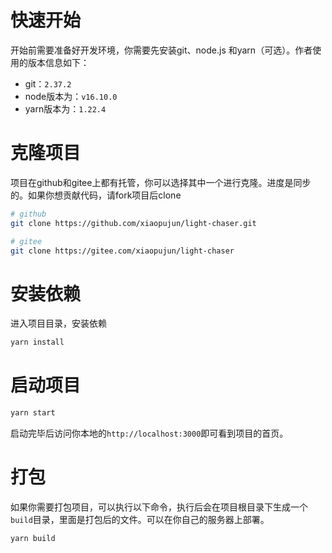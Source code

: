 # 快速开始

开始前需要准备好开发环境，你需要先安装git、node.js 和yarn（可选）。作者使用的版本信息如下：

- git：`2.37.2`
- node版本为：`v16.10.0`
- yarn版本为：`1.22.4`

# 克隆项目

项目在github和gitee上都有托管，你可以选择其中一个进行克隆。进度是同步的。如果你想贡献代码，请fork项目后clone

```bash
# github
git clone https://github.com/xiaopujun/light-chaser.git

# gitee
git clone https://gitee.com/xiaopujun/light-chaser
```

# 安装依赖

进入项目目录，安装依赖

```bash
yarn install
```

# 启动项目

```bash
yarn start
```

启动完毕后访问你本地的`http://localhost:3000`即可看到项目的首页。

# 打包

如果你需要打包项目，可以执行以下命令，执行后会在项目根目录下生成一个`build`目录，里面是打包后的文件。可以在你自己的服务器上部署。

```bash
yarn build
```

